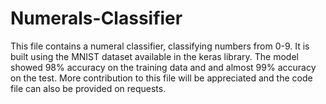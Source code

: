 # Numerals-Classifier
This file contains a numeral classifier, classifying numbers from 0-9. It is built using the MNIST dataset available in the keras library. The model showed 98% accuracy on the training data and and almost 99% accuracy on the test. More contribution to this file will be appreciated and the code file can also be provided on requests.
